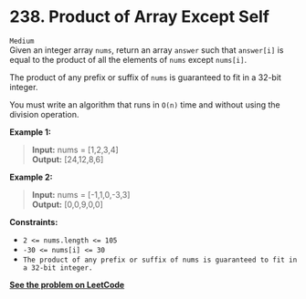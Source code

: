 # 238. Product of Array Except Self

`Medium` <br />
Given an integer array `nums`, return an array `answer` such that `answer[i]` is equal to the product of all the elements of `nums` except `nums[i]`.

The product of any prefix or suffix of `nums` is guaranteed to fit in a 32-bit integer.

You must write an algorithm that runs in `O(n)` time and without using the division operation.

**Example 1:**

> **Input:** nums = [1,2,3,4] <br />
> **Output:** [24,12,8,6]

**Example 2:**

> **Input:** nums = [-1,1,0,-3,3] <br />
> **Output:** [0,0,9,0,0]

**Constraints:**

- `2 <= nums.length <= 105`
- `-30 <= nums[i] <= 30`
- `The product of any prefix or suffix of nums is guaranteed to fit in a 32-bit integer.`

[**See the problem on LeetCode**](https://leetcode.com/problems/product-of-array-except-self/)